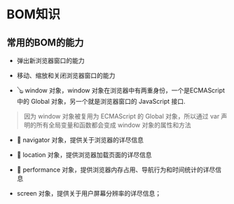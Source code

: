 # BOM知识

## 常用的BOM的能力

- 弹出新浏览器窗口的能力

- 移动、缩放和关闭浏览器窗口的能力

- 🪕 window 对象，window 对象在浏览器中有两重身份，一个是ECMAScript 中的 Global 对象，另一个就是浏览器窗口的 JavaScript 接口.

> 因为 window 对象被复用为 ECMAScript 的 Global 对象，所以通过 var 声明的所有全局变量和函数都会变成 window 对象的属性和方法

- 🔮 navigator 对象，提供关于浏览器的详尽信息

- 🎁 location 对象，提供浏览器加载页面的详尽信息

- 🧭 performance 对象，提供浏览器内存占用、导航行为和时间统计的详尽信息

- screen 对象，提供关于用户屏幕分辨率的详尽信息；